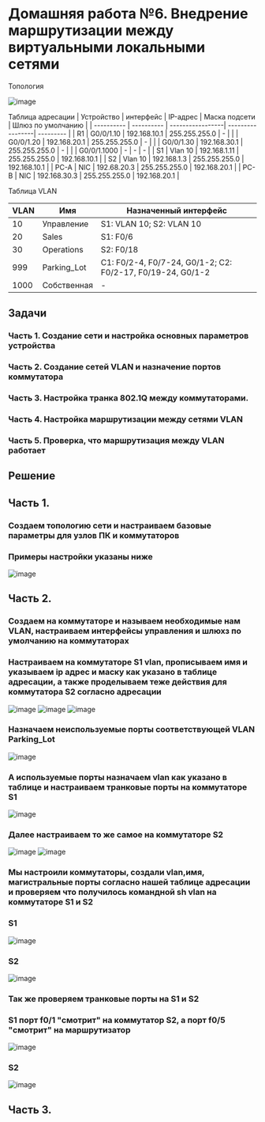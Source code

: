 # Домашняя работа №6. Внедрение маршрутизации между виртуальными локальными сетями
  Топология


![image](https://github.com/user-attachments/assets/480bbad7-7c83-49b3-a9aa-23d40435dd65)


Таблица адресации
| Устройство | интерфейс | IP-адрес | Маска подсети | Шлюз по умолчанию |
| ---------- | ---------- | -----------------| -----------------| --------- |
| R1 | G0/0/1.10 | 192.168.10.1 | 255.255.255.0 | - |
|   | G0/0/1.20 | 192.168.20.1 | 255.255.255.0 | - |
|   | G0/0/1.30 | 192.168.30.1 | 255.255.255.0 | - |
|   | G0/0/1.1000 | - | - | - |
| S1 | Vlan 10 | 192.168.1.11 | 255.255.255.0 | 192.168.10.1 |
| S2 | Vlan 10 | 192.168.1.3 | 255.255.255.0 | 192.168.10.1 |
| PC-A | NIC | 192.68.20.3 | 255.255.255.0 | 192.168.20.1 |
| PC-B | NIC | 192.168.30.3 | 255.255.255.0 | 192.168.20.1 |

Таблица VLAN

| VLAN | Имя | Назначенный интерфейс | 
| ---------- | ---------- | -----------------| 
| 10 | Управление | S1: VLAN 10; S2: VLAN 10 | 
| 20 | Sales | S1: F0/6 | 
| 30 | Operations | S2: F0/18 | 
| 999 | Parking_Lot | С1: F0/2-4, F0/7-24, G0/1-2; С2: F0/2-17, F0/19-24, G0/1-2 | 
| 1000 | Собственная | - |
## Задачи
### Часть 1. Создание сети и настройка основных параметров устройства
### Часть 2. Создание сетей VLAN и назначение портов коммутатора
### Часть 3. Настройка транка 802.1Q между коммутаторами.
### Часть 4. Настройка маршрутизации между сетями VLAN
### Часть 5. Проверка, что маршрутизация между VLAN работает

## Решение 
## Часть 1.
### Создаем топологию сети и настраиваем базовые параметры для узлов ПК и коммутаторов 
### Примеры настройки указаны ниже

![image](https://github.com/user-attachments/assets/ff02f3ff-5f00-4b58-9a06-4f0a69644078)

## Часть 2.
### Создаем на коммутаторе и называем необходимые нам VLAN, настраиваем интерфейсы управления и шлюхз по умолчанию на коммутаторах 
### Настраиваем на коммутаторе S1 vlan, прописываем имя и указываем ip адрес и маску как указано в таблице адресации, а также проделываем теже действия для коммутатора S2 согласно адресации
![image](https://github.com/user-attachments/assets/6c19369a-265c-4f40-b870-629d8c4b825e)
![image](https://github.com/user-attachments/assets/696959b4-261a-452c-b830-1ba0d306a2d2)
![image](https://github.com/user-attachments/assets/bf2cb016-0099-4982-a345-f385c237e03d)
### Назначаем неиспользуемые порты соответствующей VLAN Parking_Lot
![image](https://github.com/user-attachments/assets/d411bcbd-347f-4376-8e48-db98243110d6)
### А используемые порты назначаем vlan как указано в таблице и настраиваем транковые порты на коммутаторе S1 
![image](https://github.com/user-attachments/assets/84c933e8-0ab8-4143-a042-9ba3dd8c4a18)
### Далее настраиваем то же самое на коммутаторе S2 
![image](https://github.com/user-attachments/assets/ed881b8e-1cd1-46c8-8d03-818c2780c6b6)
![image](https://github.com/user-attachments/assets/f3469c4b-75cc-431b-9259-5bbd56da46ee)
### Мы настроили коммутаторы, создали vlan,имя, магистральные порты согласно нашей таблице адресации и проверяем что получилось командной sh vlan на коммутаторе S1 и S2
### S1
![image](https://github.com/user-attachments/assets/eb211ea0-7ebe-49d3-b9e7-9af5c77dd67c)
### S2
![image](https://github.com/user-attachments/assets/2e12e934-994a-4193-82e6-40823205d474)
### Так же проверяем транковые порты на S1 и S2 
### S1 порт f0/1 "смотрит" на коммутатор S2, а порт f0/5 "смотрит" на маршрутизатор
![image](https://github.com/user-attachments/assets/3b1508e0-aa0a-4f72-b498-4fccb52b4dd9)

### S2
![image](https://github.com/user-attachments/assets/fb220611-51dd-4f3e-b6f9-1b7b3dcbc14a)

## Часть 3.






















